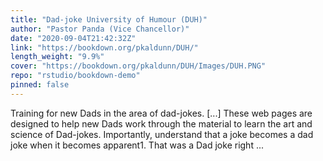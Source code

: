 ```yaml
---
title: "Dad-joke University of Humour (DUH)"
author: "Pastor Panda (Vice Chancellor)"
date: "2020-09-04T21:42:32Z"
link: "https://bookdown.org/pkaldunn/DUH/"
length_weight: "9.9%"
cover: "https://bookdown.org/pkaldunn/DUH/Images/DUH.PNG"
repo: "rstudio/bookdown-demo"
pinned: false
---
```


Training for new Dads in the area of dad-jokes. [...] These web pages are designed to help new Dads work through the material to learn the art and science of Dad-jokes. Importantly, understand that a joke becomes a dad joke when it becomes apparent1. That was a Dad joke right ...
